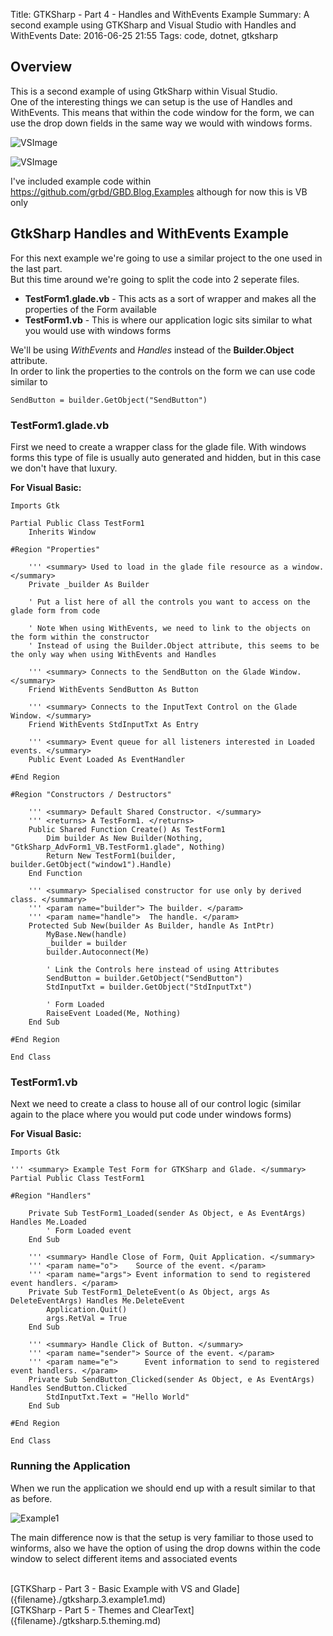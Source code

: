 Title: GTKSharp - Part 4 - Handles and WithEvents Example
Summary: A second example using GTKSharp and Visual Studio with Handles and WithEvents
Date: 2016-06-25 21:55
Tags: code, dotnet, gtksharp

## Overview

This is a second example of using GtkSharp within Visual Studio. <br>
One of the interesting things we can setup is the use of Handles and WithEvents.
This means that within the code window for the form, we can use the drop down fields in the same way we would with windows forms.

![VSImage]({filename}/static/code/gtksharp.4.example2/VSImage1.png)

![VSImage]({filename}/static/code/gtksharp.4.example2/VSImage2.png)

I've included example code within <https://github.com/grbd/GBD.Blog.Examples> although for now this is VB only

## GtkSharp Handles and WithEvents Example

For this next example we're going to use a similar project to the one used in the last part. <br>
But this time around we're going to split the code into 2 seperate files.

  * **TestForm1.glade.vb** - This acts as a sort of wrapper and makes all the properties of the Form available
  * **TestForm1.vb** - This is where our application logic sits similar to what you would use with windows forms

We'll be using *WithEvents* and *Handles* instead of the **Builder.Object** attribute. <br>
In order to link the properties to the controls on the form we can use code similar to <br>

``` vbnet
SendButton = builder.GetObject("SendButton")
```


### TestForm1.glade.vb

First we need to create a wrapper class for the glade file.
With windows forms this type of file is usually auto generated and hidden, but in this case we don't have that luxury.

**For Visual Basic:**

``` vbnet
Imports Gtk

Partial Public Class TestForm1
    Inherits Window

#Region "Properties"

    ''' <summary> Used to load in the glade file resource as a window. </summary>
    Private _builder As Builder

    ' Put a list here of all the controls you want to access on the glade form from code

    ' Note When using WithEvents, we need to link to the objects on the form within the constructor
    ' Instead of using the Builder.Object attribute, this seems to be the only way when using WithEvents and Handles

    ''' <summary> Connects to the SendButton on the Glade Window. </summary>
    Friend WithEvents SendButton As Button

    ''' <summary> Connects to the InputText Control on the Glade Window. </summary>
    Friend WithEvents StdInputTxt As Entry

    ''' <summary> Event queue for all listeners interested in Loaded events. </summary>
    Public Event Loaded As EventHandler

#End Region

#Region "Constructors / Destructors"

    ''' <summary> Default Shared Constructor. </summary>
    ''' <returns> A TestForm1. </returns>
    Public Shared Function Create() As TestForm1
        Dim builder As New Builder(Nothing, "GtkSharp_AdvForm1_VB.TestForm1.glade", Nothing)
        Return New TestForm1(builder, builder.GetObject("window1").Handle)
    End Function

    ''' <summary> Specialised constructor for use only by derived class. </summary>
    ''' <param name="builder"> The builder. </param>
    ''' <param name="handle">  The handle. </param>
    Protected Sub New(builder As Builder, handle As IntPtr)
        MyBase.New(handle)
        _builder = builder
        builder.Autoconnect(Me)

        ' Link the Controls here instead of using Attributes
        SendButton = builder.GetObject("SendButton")
        StdInputTxt = builder.GetObject("StdInputTxt")

        ' Form Loaded
        RaiseEvent Loaded(Me, Nothing)
    End Sub

#End Region

End Class
```


### TestForm1.vb

Next we need to create a class to house all of our control logic (similar again to the place where you would put code under windows forms)

**For Visual Basic:**

``` vbnet
Imports Gtk

''' <summary> Example Test Form for GTKSharp and Glade. </summary>
Partial Public Class TestForm1

#Region "Handlers"

    Private Sub TestForm1_Loaded(sender As Object, e As EventArgs) Handles Me.Loaded
        ' Form Loaded event
    End Sub

    ''' <summary> Handle Close of Form, Quit Application. </summary>
    ''' <param name="o">    Source of the event. </param>
    ''' <param name="args"> Event information to send to registered event handlers. </param>
    Private Sub TestForm1_DeleteEvent(o As Object, args As DeleteEventArgs) Handles Me.DeleteEvent
        Application.Quit()
        args.RetVal = True
    End Sub

    ''' <summary> Handle Click of Button. </summary>
    ''' <param name="sender"> Source of the event. </param>
    ''' <param name="e">      Event information to send to registered event handlers. </param>
    Private Sub SendButton_Clicked(sender As Object, e As EventArgs) Handles SendButton.Clicked
        StdInputTxt.Text = "Hello World"
    End Sub

#End Region

End Class
```

### Running the Application

When we run the application we should end up with a result similar to that as before.

![Example1]({filename}/static/code/gtksharp.4.example2/Example1.png)

The main difference now is that the setup is very familiar to those used to winforms,
also we have the option of using the drop downs within the code window to select different items and associated events

<br>
[GTKSharp - Part 3 - Basic Example with VS and Glade]({filename}./gtksharp.3.example1.md)<br>
[GTKSharp - Part 5 - Themes and ClearText]({filename}./gtksharp.5.theming.md)
